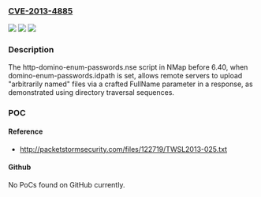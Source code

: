 ### [CVE-2013-4885](https://cve.mitre.org/cgi-bin/cvename.cgi?name=CVE-2013-4885)
![](https://img.shields.io/static/v1?label=Product&message=n%2Fa&color=blue)
![](https://img.shields.io/static/v1?label=Version&message=n%2Fa&color=blue)
![](https://img.shields.io/static/v1?label=Vulnerability&message=n%2Fa&color=brighgreen)

### Description

The http-domino-enum-passwords.nse script in NMap before 6.40, when domino-enum-passwords.idpath is set, allows remote servers to upload "arbitrarily named" files via a crafted FullName parameter in a response, as demonstrated using directory traversal sequences.

### POC

#### Reference
- http://packetstormsecurity.com/files/122719/TWSL2013-025.txt

#### Github
No PoCs found on GitHub currently.

